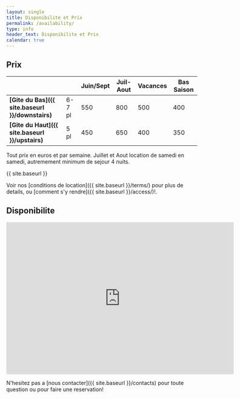 ```yaml
---
layout: single
title: Disponibilite et Prix
permalink: /availability/
type: info
header_text: Disponibilite et Prix
calendar: true
---
```


## Prix

|                            |           | **Juin/Sept** | **Juil-Aout** | **Vacances** | **Bas Saison** |
|--------------|------|----------|-------------|-------------|--------------|
| **[Gite du Bas]({{ site.baseurl }}/downstairs)**   | 6-7 pl | 550             | 800                   | 500                  | 400                   |
| **[Gite du Haut]({{ site.baseurl }}/upstairs)** | 5 pl    | 450             | 650                   | 400                  | 350                   |

Tout prix en euros et par semaine. Juillet et Aout location de samedi
en samedi, autremement minimum de sejour 4 nuits.

{{ site.baseurl }}

Voir nos [conditions de location]({{ site.baseurl }}/terms/) pour plus de details, ou
[comment s'y rendre]({{ site.baseurl }}/access/)!.

## Disponibilite

<iframe src="https://www.google.com/calendar/embed?hl=en&showTitle=0&amp;showPrint=0&amp;showTabs=0&amp;showCalendars=0&amp;showTz=0&amp;height=400&amp;wkst=1&amp;bgcolor=%23FFFFFF&amp;src=h0cl2pufaic02ubqj1cdlr9ur0%40group.calendar.google.com&amp;color=%23711616&amp;src=64f2d319jcgv1grt6ae2h3erqg%40group.calendar.google.com&amp;color=%23711616&amp;src=hq49q7cc0e85vohtq3iqphs10g%40group.calendar.google.com&amp;color=%23125A12&amp;ctz=Europe%2FParis" style=" border-width:0 " width="600" height="400" frameborder="0" scrolling="no"></iframe>

N'hesitez pas a [nous contacter]({{ site.baseurl }}/contacts) pour toute question ou pour faire une reservation!
